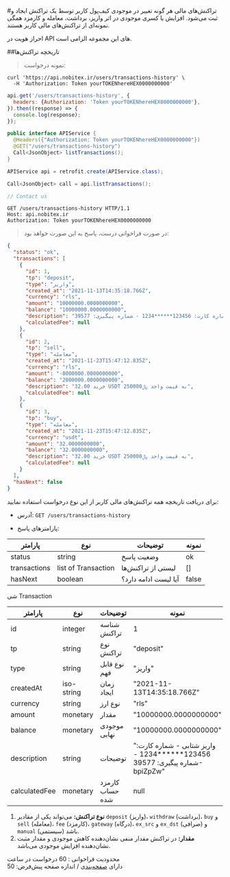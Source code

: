 #تراکنش‌های مالی
هر گونه تغییر در موجودی کیف‌پول کاربر توسط یک تراکنش ایجاد و ثبت می‌شود. افزایش یا کسری موجودی در اثر واریز، برداشت، معامله و کارمزد همگی نمونه‌ای از تراکنش‌های مالی کاربر هستند.

<aside class="notice">
احراز هویت در API های این مجموعه الزامی است.
</aside>

##تاریخچه تراکنش‌ها

>نمونه درخواست:

```shell
curl 'https://api.nobitex.ir/users/transactions-history' \
  -H 'Authorization: Token yourTOKENhereHEX0000000000'
```

```javascript
api.get('/users/transactions-history', {
  headers: {Authorization: 'Token yourTOKENhereHEX0000000000'},
}).then((response) => {
  console.log(response);
});
```

```java
public interface APIService {
  @Headers({"Authorization: Token yourTOKENhereHEX0000000000"})
  @GET("/users/transactions-history")
  Call<JsonObject> listTransactions();
}

APIService api = retrofit.create(APIService.class);

Call<JsonObject> call = api.listTransactions();
```

```swift
// Contact us
```

```plaintext
GET /users/transactions-history HTTP/1.1
Host: api.nobitex.ir
Authorization: Token yourTOKENhereHEX0000000000
```

> در صورت فراخوانی درست، پاسخ به این صورت خواهد بود:

```json
{
  "status": "ok",
  "transactions": [
    {
      "id": 1,
      "tp": "deposit",
      "type": "واریز",
      "created_at": "2021-11-13T14:35:18.766Z",
      "currency": "rls",
      "amount": "10000000.0000000000",
      "balance": "10000000.0000000000",
      "description": "واریز شتابی - شماره کارت: 123456******1234 - شماره پیگیری: 39577-bpiZpZw",
      "calculatedFee": null
    },
    {
      "id": 2,
      "tp": "sell",
      "type": "معامله",
      "created_at": "2021-11-23T15:47:12.835Z",
      "currency": "rls",
      "amount": "-8000000.0000000000",
      "balance": "2000000.0000000000",
      "description": "خرید 32.00 USDT به قیمت واحد ﷼250000",
      "calculatedFee": null
    },
    {
      "id": 3,
      "tp": "buy",
      "type": "معامله",
      "created_at": "2021-11-23T15:47:12.835Z",
      "currency": "usdt",
      "amount": "32.0000000000",
      "balance": "32.0000000000",
      "description": "خرید 32.00 USDT به قیمت واحد ﷼250000",
      "calculatedFee": null
    }
  ],
  "hasNext": false
}
```

برای دریافت تاریخچه همه تراکنش‌های مالی کاربر از این نوع درخواست استفاده نمایید:

* آدرس: `GET /users/transactions-history`

* پارامترهای پاسخ:

پارامتر | نوع | توضیحات | نمونه
------- | ---- | --------- | ---------
status | string | وضعیت پاسخ | ok
transactions | list of Transaction | لیستی از تراکنش‌ها | []
hasNext | boolean | آیا لیست ادامه دارد؟ | false

شی Transaction

پارامتر | نوع | توضیحات | نمونه
------- | ---- | --------- | ---------
id | integer | شناسه تراکنش | 1
tp | string | نوع تراکنش | "deposit"
type | string | نوع قابل فهم | "واریز"
createdAt | iso-string | زمان ایجاد | "2021-11-13T14:35:18.766Z"
currency | string | نوع ارز | "rls"
amount | monetary | مقدار | "10000000.0000000000"
balance | monetary | موجودی نهایی | "10000000.0000000000"
description | string | توضیحات | "واریز شتابی - شماره کارت: 123456******1234 - شماره پیگیری: 39577-bpiZpZw"
calculatedFee | monetary | کارمزد حساب شده | null

1. **نوع تراکنش:** می‌تواند یکی از مقادیر `deposit` (واریز)، `withdraw` (برداشت)، `buy` و `sell` (معامله)، `fee` (کارمزد)، `gateway` (درگاه)، `ex_src` و `ex_dst` (صرافی) و `manual` (سیستمی) باشد.
2. **مقدار:** در تراکنش مقدار منفی نشان‌دهنده کاهش موجودی و مقدار مثبت نشان‌دهنده افزایش موجودی می‌باشد.

<aside class="notice">
محدودیت فراخوانی : 60 درخواست در ساعت
</aside>

<aside class="notice">
دارای <a href="/#pagination">صفحه‌بندی</a> / اندازه صفحه پیش‌فرض: 50
</aside>
